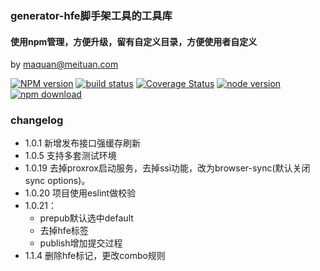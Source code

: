 ### generator-hfe脚手架工具的工具库
#### 使用npm管理，方便升级，留有自定义目录，方便使用者自定义
by maquan@meituan.com


[![NPM version][npm-image]][npm-url]
[![build status][travis-image]][travis-url]
[![Coverage Status](https://coveralls.io/repos/Real0n/generator-hfe-utils/badge.svg?branch=master&service=github)](https://coveralls.io/github/Real0n/generator-hfe-utils?branch=master)
[![node version][node-image]][node-url]
[![npm download][npm-download]][download-url]


[npm-image]: http://img.shields.io/npm/v/generator-hfe-utils.svg?style=flat-square
[npm-url]: http://npmjs.org/package/generator-hfe-utils
[bower-image]: http://img.shields.io/bower/v/generator-hfe-utils.svg?style=flat-square
[bower-url]: https://github.com/Real0n/generator-hfe-utils
[travis-image]: https://img.shields.io/travis/Real0n/generator-hfe-utils.svg?style=flat-square
[travis-url]: https://travis-ci.org/Real0n/generator-hfe-utils
[node-image]: https://img.shields.io/badge/node.js-%3E=_0.12-green.svg?style=flat-square
[node-url]: http://nodejs.org/download/
[npm-download]: https://img.shields.io/npm/dm/generator-hfe-utils.svg?style=flat-square
[download-url]: https://npmjs.org/package/generator-hfe-utils



### changelog
* 1.0.1 新增发布接口强缓存刷新
* 1.0.5 支持多套测试环境
* 1.0.19 去掉proxrox启动服务，去掉ssi功能，改为browser-sync(默认关闭sync options)。
* 1.0.20 项目使用eslint做校验
* 1.0.21：
    * prepub默认选中default
    * 去掉hfe标签
    * publish增加提交过程
* 1.1.4 删除hfe标记，更改combo规则
